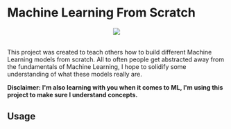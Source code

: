 # Machine Learning From Scratch
<p align="center">
  <img src = "https://user-images.githubusercontent.com/94305488/143724601-5a48bdb0-47f1-4bec-b09f-7adc486e459d.png"></img>
</p>
<br/>
This project was created to teach others how to build different Machine Learning models from scratch. All to often people get abstracted away from the fundamentals of Machine Learning, 
  I hope to solidify some understanding of what these models really are.

**Disclaimer: I'm also learning with you when it comes to ML, I'm using this project to make sure I understand concepts.**

## Usage
